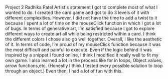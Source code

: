 Project 2
Radhika Patel
Artist's statement
I got to complete most of what I wanted to do. I created the card game and got to do 3 levels of it with different complexities. However, I did not have the time to add a twist to it because I spent a lot of time on the mouseClick function in which I got a lot of bugs. In terms of generative art, I’m satisfied because I got to explore different ways to create art all while being restricted within a card. I think the different colors I chose also go well together. Overall, I like the aesthetic of it. In terms of code, I’m proud of my mouseClick function because it was the most difficult and painful to execute. Even if the logic behind it was inspired by a snippet I found online, I think I modified it really well to fit my own game. I also learned a lot in the process like for in loops, Object.values, arrow functions,etc. (Honestly I think I tested every possible solution to loop through an object.) Even then, I had a lot of fun with this.
